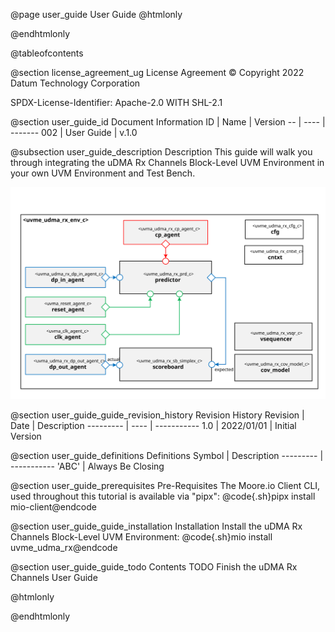 @page user_guide User Guide
@htmlonly
<div class="autonumbering">
@endhtmlonly



@tableofcontents



@section license_agreement_ug License Agreement
© Copyright 2022 Datum Technology Corporation

SPDX-License-Identifier: Apache-2.0 WITH SHL-2.1


@section user_guide_id Document Information
ID | Name | Version
-- | ---- | -------
002 | User Guide | v.1.0


@subsection user_guide_description Description
This guide will walk you through integrating the uDMA Rx Channels Block-Level UVM Environment in your own UVM Environment and Test Bench.

![uvme_udma_rx_env_c Block Diagram](env_block_diagram.svg)



@section user_guide_guide_revision_history Revision History
Revision  | Date | Description
--------- | ---- | -----------
1.0 | 2022/01/01 | Initial Version



@section user_guide_definitions Definitions
Symbol  | Description
--------- | -----------
 'ABC' | Always Be Closing



@section user_guide_prerequisites Pre-Requisites
The Moore.io Client CLI, used throughout this tutorial is available via "pipx":
@code{.sh}pipx install mio-client@endcode



@section user_guide_guide_installation Installation
Install the uDMA Rx Channels Block-Level UVM Environment: @code{.sh}mio install uvme_udma_rx@endcode



@section user_guide_guide_todo Contents
TODO Finish the uDMA Rx Channels User Guide




@htmlonly
</div>
@endhtmlonly
